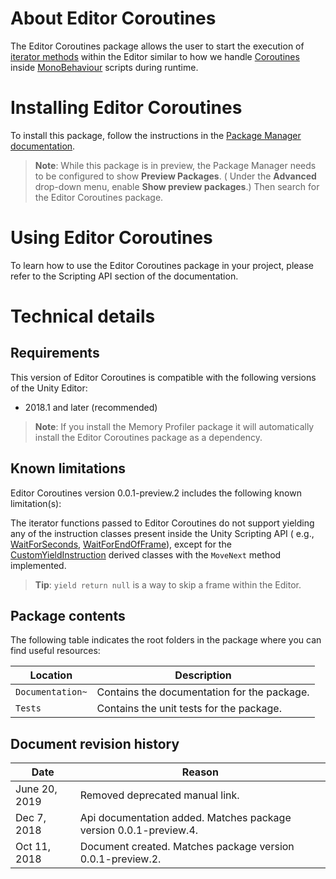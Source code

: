 # About Editor Coroutines

The Editor Coroutines package allows the user to start the execution
of [iterator methods](https://docs.microsoft.com/en-us/dotnet/csharp/language-reference/keywords/yield) within the
Editor similar to how we handle [Coroutines](https://docs.unity3d.com/Manual/Coroutines.html)
inside [MonoBehaviour](https://docs.unity3d.com/ScriptReference/MonoBehaviour.html) scripts during runtime.

# Installing Editor Coroutines

To install this package, follow the instructions in
the [Package Manager documentation](https://docs.unity3d.com/Packages/com.unity.package-manager-ui@latest/index.html).

> **Note**: While this package is in preview, the Package Manager needs to be configured to show __Preview Packages__. (
> Under the __Advanced__ drop-down menu, enable __Show preview packages__.) Then search for the Editor Coroutines package.

<a name="UsingPackageName"></a>

# Using Editor Coroutines

To learn how to use the Editor Coroutines package in your project, please refer to the Scripting API section of the
documentation.

# Technical details

## Requirements

This version of Editor Coroutines is compatible with the following versions of the Unity Editor:

* 2018.1 and later (recommended)

> **Note**:  If you install the Memory Profiler package it will automatically install the Editor Coroutines package as a
> dependency.

## Known limitations

Editor Coroutines version 0.0.1-preview.2 includes the following known limitation(s):

The iterator functions passed to Editor Coroutines do not support yielding any of the instruction classes present inside
the Unity Scripting API (
e.g., [WaitForSeconds](https://docs.unity3d.com/ScriptReference/WaitForSeconds.html), [WaitForEndOfFrame](https://docs.unity3d.com/ScriptReference/WaitForEndOfFrame.html)),
except for the [CustomYieldInstruction](https://docs.unity3d.com/ScriptReference/CustomYieldInstruction.html) derived
classes with the `MoveNext` method implemented.

> **Tip**: `yield return null` is a way to skip a frame within the Editor.

## Package contents

The following table indicates the root folders in the package where you can find useful resources:

| Location         | Description                                 |
|------------------|---------------------------------------------|
| `Documentation~` | Contains the documentation for the package. |
| `Tests`          | Contains the unit tests for the package.    |

## Document revision history

| Date          | Reason                                                            |
|---------------|-------------------------------------------------------------------|
| June 20, 2019 | Removed deprecated manual link.                                   |
| Dec 7, 2018   | Api documentation added. Matches package version 0.0.1-preview.4. |
| Oct 11, 2018  | Document created. Matches package version 0.0.1-preview.2.        |